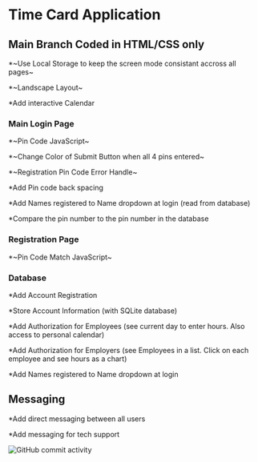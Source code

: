 # Time Card Application

## Main Branch Coded in HTML/CSS only

\*~Use Local Storage to keep the screen mode consistant accross all pages~

\*~Landscape Layout~

\*Add interactive Calendar

### Main Login Page

\*~Pin Code JavaScript~

\*~Change Color of Submit Button when all 4 pins entered~

\*~Registration Pin Code Error Handle~

\*Add Pin code back spacing

\*Add Names registered to Name dropdown at login (read from database)

\*Compare the pin number to the pin number in the database

### Registration Page

\*~Pin Code Match JavaScript~

### Database

\*Add Account Registration

\*Store Account Information (with SQLite database)

\*Add Authorization for Employees (see current day to enter hours. Also access to personal calendar)

\*Add Authorization for Employers (see Employees in a list. Click on each employee and see hours as a chart)

\*Add Names registered to Name dropdown at login

## Messaging

\*Add direct messaging between all users

\*Add messaging for tech support

![GitHub commit activity](https://img.shields.io/github/commit-activity/t/courthub74/hazel_park_time_card?style=flat&logo=GitHub)
